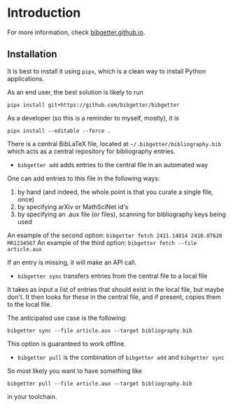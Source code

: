 # Introduction

For more information, check [bibgetter.github.io](https://bibgetter.github.io).

## Installation

It is best to install it using `pipx`, which is a clean way to install Python applications.

As an end user, the best solution is likely to run

`pipx install git+https://github.com/bibgetter/bibgetter`

As a developer (so this is a reminder to myself, mostly), it is

`pipx install --editable --force .`


There is a central BibLaTeX file, located at `~/.bibgetter/bibliography.bib` which acts as
a central repository for bibliography entries.

* `bibgetter add` adds entries to the central file in an automated way

One can add entries to this file in the following ways:

1) by hand (and indeed, the whole point is that you curate a single file, once)
2) by specifying arXiv or MathSciNet id's
3) by specifying an .aux file (or files), scanning for bibliography keys being used

An example of the second option: `bibgetter fetch 2411.14814 2410.07620 MR1234567`
An example of the third option: `bibgetter fetch --file article.aux`

If an entry is missing, it will make an API call.

* `bibgetter sync` transfers entries from the central file to a local file

It takes as input a list of entries that should exist in the local file, but maybe don't.
It then looks for these in the central file, and if present, copies them to the local file.

The anticipated use case is the following:

`bibgetter sync --file article.aux --target bibliography.bib`

This option is guaranteed to work offline.

* `bibgetter pull` is the combination of `bibgetter add` and `bibgetter sync`

So most likely you want to have something like

`bibgetter pull --file article.aux --target bibliography.bib`

in your toolchain.